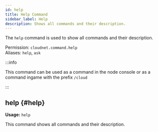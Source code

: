 ```yaml
---
id: help
title: Help Command
sidebar_label: Help
description: Shows all commands and their description.
---
```


The `help` command is used to show all commands and their description.

Permission: `cloudnet.command.help`  
Aliases: `help`, `ask`

:::info

This command can be used as a command in the node console or as a command ingame with the prefix `/cloud`

:::

## help {#help}

**Usage:** `help`

This command shows all commands and their description.
